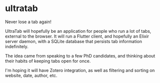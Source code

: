 # ultratab
Never lose a tab again!

UltraTab will hopefully be an application for people who run a lot of tabs, external to the browser. It will run a Flutter client, and hopefully an Elixir server daemon, with a SQLite database that persists tab information indefinitely. 

The idea came from speaking to a few PhD candidates, and thinking about their habits of keeping tabs open for once. 

I'm hoping it will have Zotero integration, as well as filtering and sorting on website, date, author, etc.  

